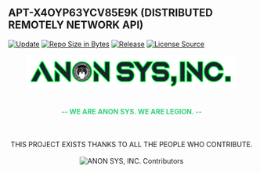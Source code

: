 ## APT-X4OYP63YCV85E9K (DISTRIBUTED REMOTELY NETWORK API)

[![Update](https://img.shields.io/badge/Updat-1/1/2022-darkorchid.svg?style=for-the-badge&logo=tor-browser&colorA=e3ff26&colorB=86fe2d&logoColor=000000&cacheSeconds=3600)]()
[![Repo Size in Bytes](https://img.shields.io/github/repo-size/ccxt/ccxt.svg?style=for-the-badge&logo=adobe-creative-cloud&cacheSeconds=3600&colorA=f9d423&colorB=ff4e50&logoColor=000000)]()
[![Release](https://img.shields.io/github/v/release/obsproject/obs-studio.svg?style=for-the-badge&logo=yamaha-motor-corporation&cacheSeconds=3600&colorA=c7ff00&colorB=3c4aed&logoColor=000000)]()
[![License Source](https://img.shields.io/badge/License%20-GPL%203.0-brightgreen.svg?style=for-the-badge&logo=authy&cacheSeconds=3600&colorA=4481eb&colorB=04befe)]()

<div align="center">
  <img src="./.github/resource/anon_sys_inc_v4.png" width="85%" alt="ANON SYS, INC." title="ANON SYS, INC."><br><br>
  <h4 style="color: #31d278;"> -- WE ARE ANON SYS. WE ARE LEGION. -- </h4>
  <br>
  <p dir="auto" align="center">
  THIS PROJECT EXISTS THANKS TO ALL THE PEOPLE WHO CONTRIBUTE.<br><br>
  <a><img src="https://camo.githubusercontent.com/b223f6bad8c139bce4ea8f494d3e8961b2eaab3b69fafb76823cec9b1344b231/68747470733a2f2f6f70656e636f6c6c6563746976652e636f6d2f6a656b796c6c2f636f6e7472696275746f72732e7376673f77696474683d38393026627574746f6e3d66616c7365" 
  alt="ANON SYS, INC. Contributors" data-canonical-src="https://opencollective.com/jekyll/contributors.svg?width=890&amp;button=false" style="max-width: 100%;"></a>
  </p>
</div>
